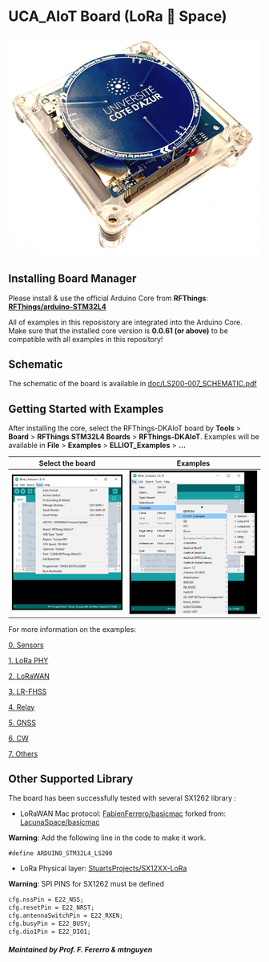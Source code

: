 # UCA_AIoT Board (LoRa :green_heart: Space)


![UCA_AIoT Board](doc/Untitled.png)


## Installing Board Manager

Please install & use the official Arduino Core from **RFThings**: [<b>RFThings/arduino-STM32L4</b>](https://github.com/RFThings/arduino-STM32L4)

All of examples in this reposistory are integrated into the Arduino Core. Make sure that the installed core version is **0.0.61 (or above)** to be compatible with all examples in this repository!

## Schematic

The schematic of the board is available in [doc/LS200-007_SCHEMATIC.pdf](https://github.com/FabienFerrero/DKIOT/blob/main/doc/LS200-007_SCHEMATIC.pdf)

## Getting Started with Examples

After installing the core, select the RFThings-DKAIoT board by **Tools** > **Board** > **RFThings STM32L4 Boards** > **RFThings-DKAIoT**. Examples will be available in **File** > **Examples** > **ELLIOT_Examples** > **...**

Select the board           |  Examples
:-------------------------:|:-------------------------:
![](doc/ToolMenu.png)      |  ![](doc/ExampleMenu.png)

For more information on the examples:

[0. Sensors](examples/0.%20Sensors/)

[1. LoRa PHY](examples/1.%20LoRa%20PHY/)

[2. LoRaWAN](examples/2.%20LoRaWAN/)

[3. LR-FHSS](examples/3.%20LR-FHSS/)

[4. Relay](examples/4.%20Relay/)

[5. GNSS](examples/5.%20GNSS/)

[6. CW](examples/6.%20CW/)

[7. Others](examples/7.%20Others/)

## Other Supported Library

The board has been successfully tested with several SX1262 library :

* LoRaWAN Mac protocol: [FabienFerrero/basicmac](https://github.com/FabienFerrero/basicmac) forked from: [LacunaSpace/basicmac](https://github.com/LacunaSpace/basicmac)

**Warning**: Add the following line in the code to make it work.

```
#define ARDUINO_STM32L4_LS200
```

* LoRa Physical layer: [StuartsProjects/SX12XX-LoRa](https://github.com/StuartsProjects/SX12XX-LoRa)

**Warning**: SPI PINS for SX1262 must be defined
```
cfg.nssPin = E22_NSS;
cfg.resetPin = E22_NRST;
cfg.antennaSwitchPin = E22_RXEN;
cfg.busyPin = E22_BUSY;
cfg.dio1Pin = E22_DIO1;
```

##### Maintained by Prof. F. Fererro & mtnguyen

